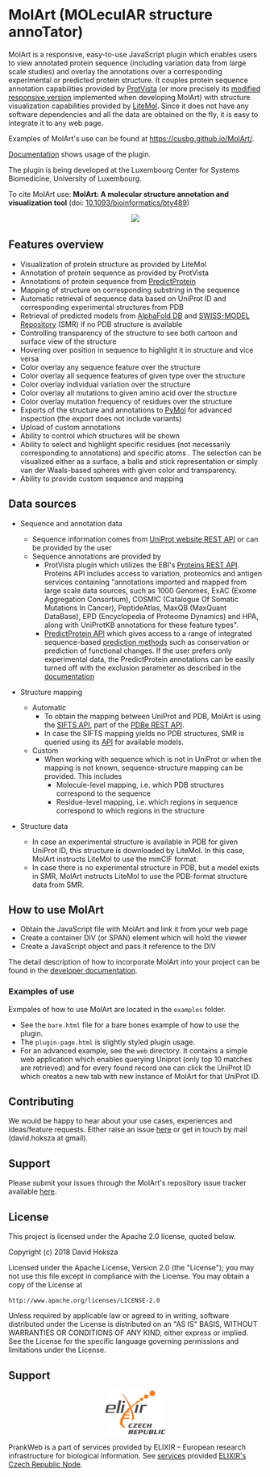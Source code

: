 # MolArt (MOLeculAR structure annoTator)

MolArt is a responsive, easy-to-use JavaScript plugin which enables users to
view annotated protein sequence (including variation data from large scale
studies) and overlay the annotations over a corresponding experimental
or predicted protein structure.
It couples protein sequence annotation capabilities provided by [ProtVista](https://github.com/ebi-uniprot/ProtVista)
 (or more precisely its [modified responsive version](https://github.com/davidhoksza/protvista) 
 implemented when developing MolArt) with structure visualization 
 capabilities provided by [LiteMol](https://github.com/dsehnal/LiteMol). 
 Since it does not have any software dependencies and all the data are obtained on the fly,
  it is easy to integrate it to any web page.

Examples of MolArt's use can be found at https://cusbg.github.io/MolArt/.

[Documentation](https://github.com/davidhoksza/MolArt/tree/master/docs) shows usage of the plugin.

The plugin is being developed at the Luxembourg Center for Systems Biomedicine, University of Luxembourg.

To cite MolArt use: **MolArt: A molecular structure annotation and visualization tool** (doi: [10.1093/bioinformatics/bty489](https://doi.org/10.1093/bioinformatics/bty489))


<div style="text-align:center">
    <img src="gitweb/teaser.png" style="width:400px;"/>
</div>


## Features overview

- Visualization of protein structure as provided by LiteMol
- Annotation of protein sequence as provided by ProtVista
- Annotations of protein sequence from [PredictProtein](https://en.wikipedia.org/wiki/Predictprotein) 
- Mapping of structure on corresponding substring in the sequence
- Automatic retrieval of sequence data based on UniProt ID and corresponding experimental structures from PDB
- Retrieval of predicted models from [AlphaFold DB](https://alphafold.ebi.ac.uk/) and [SWISS-MODEL Repository](https://swissmodel.expasy.org/repository) (SMR) if 
no PDB structure is available
- Controlling transparency of the structure to see both cartoon and surface view of the structure
- Hovering over position in sequence to highlight it in structure and vice versa
- Color overlay any sequence feature over the structure
- Color overlay all sequence features of given type over the structure
- Color overlay individual variation over the structure
- Color overlay all mutations to given amino acid over the structure
- Color overlay mutation frequency of residues over the structure
- Exports of the structure and annotations to [PyMol](https://pymol.org/2/) for advanced inspection 
(the export does not include variants)
- Upload of custom annotations
- Ability to control which structures will be shown
- Ability to select and highlight specific residues (not necessarily corresponding to annotations) and specific atoms .
The selection can be visualized either as a surface, a balls and stick representation or simply van der 
Waals-based spheres with given color and transparency.
- Ability to provide custom sequence and mapping



## Data sources

- Sequence and annotation data
  - Sequence information comes from [UniProt website REST API](https://www.uniprot.org/help/api) or can be provided by the user
  - Sequence annotations are provided by 
    - ProtVista plugin which utilizes the EBI's 
  [Proteins REST API](https://www.ebi.ac.uk/proteins/api/doc/). 
  Proteins API includes access to variation, proteomics and antigen services containing 
  "annotations imported and mapped from large scale data sources, such as 1000 Genomes, 
  ExAC (Exome Aggregation Consortium), COSMIC (Catalogue Of Somatic Mutations In Cancer), 
  PeptideAtlas, MaxQB (MaxQuant DataBase), EPD (Encyclopedia of Proteome Dynamics) and HPA, 
  along with UniProtKB annotations for these feature types".
    - [PredictProtein API](https://en.wikipedia.org/wiki/Predictprotein) which gives access to a range
    of integrated sequence-based [prediction methods](https://www.predictprotein.org/about) such as
    conservation or prediction of functional changes. If the user prefers only experimental data, 
    the PredictProtein annotations can be easily turned off with the exclusion parameter as 
    described in the [documentation](https://github.com/davidhoksza/MolArt/tree/master/docs) 
  
- Structure mapping
    - Automatic
        - To obtain the mapping between UniProt and PDB, MolArt is using the [SIFTS API](https://www.ebi.ac.uk/pdbe/api/doc/sifts.html), part of the [PDBe REST API](http://www.ebi.ac.uk/pdbe/pdbe-rest-api).
        - In case the SIFTS mapping yields no PDB structures, SMR is queried using its [API](https://swissmodel.expasy.org/docs/repository_help#smr_api) for available models.
    - Custom
        - When working with sequence which is not in UniProt or when the mapping is not known, 
        sequence-structure mapping can be provided. This includes
            - Molecule-level mapping, i.e. which PDB structures correspond to the sequence
            - Residue-level mapping, i.e. which regions in sequence correspond to which regions in the structure

- Structure data
  - In case an experimental structure is available in PDB for given UniProt ID, this structure is downloaded by LiteMol. In this case, MolArt instructs LiteMol to use the mmCIF format.
  - In case there is no experimental structure in PDB, but a model exists in SMR, MolArt instructs LiteMol to use the PDB-format structure data from SMR.

## How to use MolArt

- Obtain the JavaScript file with MolArt and link it from your web page
- Create a container DIV (or SPAN) element which will hold the viewer
- Create a JavaScript object and pass it reference to the DIV

The detail description of how to incorporate MolArt into your project can be found in the [developer documentation](https://github.com/davidhoksza/MolArt/tree/master/docs).

### Examples of use
Exmpales of how to use MolArt are located in the ``examples`` folder.
- See the ``bare.html`` file for a bare bones example of how to use the plugin.
- The ``plugin-page.html`` is slightly styled plugin usage.
- For an advanced example, see the ``web`` directory. It contains a simple web application which enables querying Uniprot (only top 10 matches are retrieved) and for every found record one can click the UniProt ID which creates a new tab with new instance of MolArt for that UniProt ID.

## Contributing

We would be happy to hear about your use cases, experiences and ideas/feature requests. Either raise an issue [here](https://github.com/davidhoksza/MolArt/issues) or get in touch by mail (david.hoksza at gmail).

## Support

Please submit your issues through the MolArt's repository issue tracker available [here](https://github.com/davidhoksza/MolArt/issues).

## License

This project is licensed under the Apache 2.0 license, quoted below.

Copyright (c) 2018 David Hoksza

Licensed under the Apache License, Version 2.0 (the "License"); you may not use this file except in compliance with the License.
You may obtain a copy of the License at

    http://www.apache.org/licenses/LICENSE-2.0

Unless required by applicable law or agreed to in writing, software distributed under the License is distributed on an "AS IS" BASIS,
WITHOUT WARRANTIES OR CONDITIONS OF ANY KIND, either express or implied. See the License for the specific language governing permissions and limitations under the License.

## Support

<p align="center">
  <img src="img/logo-elixir.png" />
</p>

PrankWeb is a part of services provided by ELIXIR – European research infrastructure for biological information.
See [services](https://www.elixir-czech.cz/services) provided [ELIXIR's Czech Republic Node](https://www.elixir-czech.cz/).

